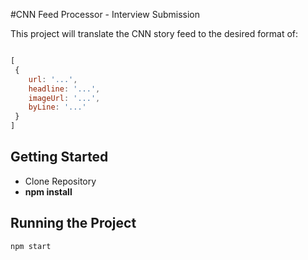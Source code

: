 #CNN Feed Processor - Interview Submission

This project will translate the CNN story feed to the desired format of: 

```js

[
 {
    url: '...',      
    headline: '...',
    imageUrl: '...',
    byLine: '...'
 }
]

```

## Getting Started

- Clone Repository
- **npm install** 

## Running the Project

```
npm start
```


